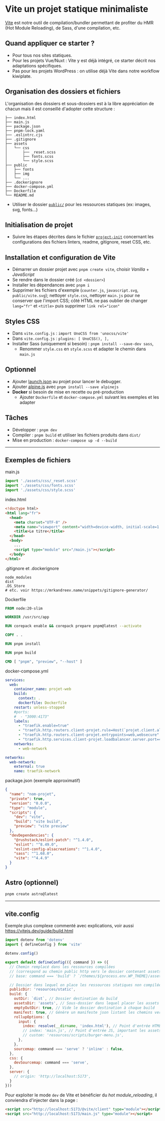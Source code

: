 # Vite un projet statique minimaliste

[Vite](https://vitejs.dev/guide/) est notre outil de compilation/bundler permettant de profiter du HMR (Hot Module Reloading), de Sass, d'une compilation, etc.

## Quand appliquer ce starter ?

- Pour tous nos sites statiques.
- Pour les projets Vue/Nuxt : Vite y est déjà intégré, ce starter décrit nos adaptations spécifiques.
- Pas pour les projets WordPress : on utilise déjà Vite dans notre workflow kiwiplate.

## Organisation des dossiers et fichiers

L'organisation des dossiers et sous-dossiers est à la libre appréciation de chacun mais il est conseillé d'adopter cette structure :

```text
├── index.html
├── main.js
├── package.json
├── pnpm-lock.yaml
├── .eslintrc.cjs
├── .gitignore
├── assets
│   └── css
│       ├── _reset.scss
│       ├── fonts.scss
│       └── style.scss
├── public
│   ├── fonts
│   ├── img
│   └── ...
├── .dockerignore
├── docker-compose.yml
├── Dockerfile
└── README.md
```

- Utiliser le dossier [`public/`](https://vitejs.dev/guide/assets.html#the-public-directory) pour les ressources statiques (ex: images, svg, fonts...)

## Initialisation de projet

- Suivre les étapes décrites dans le fichier [`project-init`](project-init.md) concernant les configurations des fichiers linters, readme, gitignore, reset CSS, etc.

## Installation et configuration de Vite

- Démarrer un dossier projet avec `pnpm create vite`, choisir _Vanilla_ + _JavaScript_
- Se rendre dans le dossier créé (`cd <dossier>`)
- Installer les dépendances avec `pnpm i`
- Supprimer les fichiers d'exemple (`counter.js`, `javascript.svg`, `public/vite.svg`); nettoyer `style.css`, nettoyer `main.js` pour ne conserver que l'import CSS; côté HTML ne pas oublier de changer `lang="fr"` et `<title>` puis supprimer `link rel="icon"`

## Styles CSS

- Dans `vite.config.js` : `import UnoCSS from 'unocss/vite'`
- Dans `vite.config.js` : `plugins: [ UnoCSS(), ],`
- Installer Sass (uniquement si besoin) : `pnpm install --save-dev sass`,
  - Renommer `style.css` en `style.scss` et adapter le chemin dans `main.js`

## Optionnel

- Ajouter [launch.json](https://code.visualstudio.com/docs/editor/debugging#_launch-configurations) au projet pour lancer le debugger.
- Ajouter [alpine.js](https://alpinejs.dev/essentials/installation) avec `pnpm install --save alpinejs`
- **Docker** si besoin de mise en recette ou pré-production
  - Ajouter `Dockerfile` et `docker-compose.yml` suivant les exemples et les adapter

## Tâches

- Développer : `pnpm dev`
- Compiler : `pnpm build` et utiliser les fichiers produits dans `dist/`
- Mise en production : `docker-compose up -d --build`

---

## Exemples de fichiers

main.js

```js
import './assets/css/_reset.scss'
import './assets/css/fonts.scss'
import './assets/css/style.scss'
```

index.html

```html
<!doctype html>
<html lang="fr">
  <head>
    <meta charset="UTF-8" />
    <meta name="viewport" content="width=device-width, initial-scale=1.0" />
    <title>Le titre</title>
  </head>
  <body>
    ...
    <script type="module" src="/main.js"></script>
  </body>
</html>
```

.gitignore et .dockerignore

```text
node_modules
dist
.DS_Store
# etc. voir https://mrkandreev.name/snippets/gitignore-generator/
```

Dockerfile

```Dockerfile
FROM node:20-slim

WORKDIR /usr/src/app

RUN corepack enable && corepack prepare pnpm@latest --activate

COPY . .

RUN pnpm install

RUN pnpm build

CMD [ "pnpm", "preview", "--host" ]
```

docker-compose.yml

```yaml
services:
  web:
    container_name: projet-web
    build:
      context: .
      dockerfile: Dockerfile
    restart: unless-stopped
    #ports:
    #  - "3000:4173"
    labels:
      - "traefik.enable=true"
      - "traefik.http.routers.client-projet.rule=Host(`projet.client.alsacreations.net`)"
      - "traefik.http.routers.client-projet.entrypoints=web,websecure" # ou juste web (sans https)
      - "traefik.http.services.client-projet.loadbalancer.server.port=4173" # Port interne différent de 80
    networks:
      - web-network

networks:
  web-network:
    external: true
    name: traefik-network
```

package.json (exemple approximatif)

```json
{
  "name": "nom-projet",
  "private": true,
  "version": "0.0.0",
  "type": "module",
  "scripts": {
    "dev": "vite",
    "build": "vite build",
    "preview": "vite preview"
  },
  "devDependencies": {
    "@rushstack/eslint-patch": "^1.4.0",
    "eslint": "^8.49.0",
    "eslint-config-alsacreations": "^1.4.0",
    "sass": "^1.68.0",
    "vite": "^4.4.9"
  }
}
```

## Astro (optionnel)

```sh
pnpm create astro@latest
```

---

## vite.config

Exemple plus complexe commenté avec explications, voir aussi <https://vitejs.dev/guide/build.html>

```js
import dotenv from 'dotenv'
import { defineConfig } from 'vite'

dotenv.config()

export default defineConfig(({ command }) => ({
  // Chemin remplacé dans les ressources compilées
  // (correspond au chemin public http vers le dossier contenant assetsDir)
  // base: command === 'build' ? `/themes/${process.env.WP_THEME}/assets/` : '/',

  // Dossier dans lequel on place les ressources statiques non compilées, qui seront copiées vers outDir
  publicDir: 'resources/static',
  build: {
    outDir: `dist`, // Dossier destination du build
    assetsDir: 'assets', // Sous-dossier dans lequel placer les assets (js, css) générés par Vite
    emptyOutDir: true, // Vide le dossier destination à chaque build
    manifest: true, // Génère un manifeste json listant les chemins vers les assets
    rollupOptions: {
      input: {
        index: resolve(__dirname, 'index.html'), // Point d'entrée HTML
        // index: 'main.js', // Point d'entrée JS, important les assets
        // custom: 'resources/scripts/burger-menu.js',
      },
    },
    sourcemap: command === 'serve' ? 'inline' : false,
  },
  css: {
    devSourcemap: command === 'serve',
  },
  server: {
    // origin: 'http://localhost:5173',
  }
}))
```

Pour exploiter le mode `dev` de Vite et bénéficier du _hot module_reloading_, il conviendra d'injecter dans la page :

```html
<script src="http://localhost:5173/@vite/client" type="module"></script>
<script src="http://localhost:5173/main.js" type="module"></script>
```
